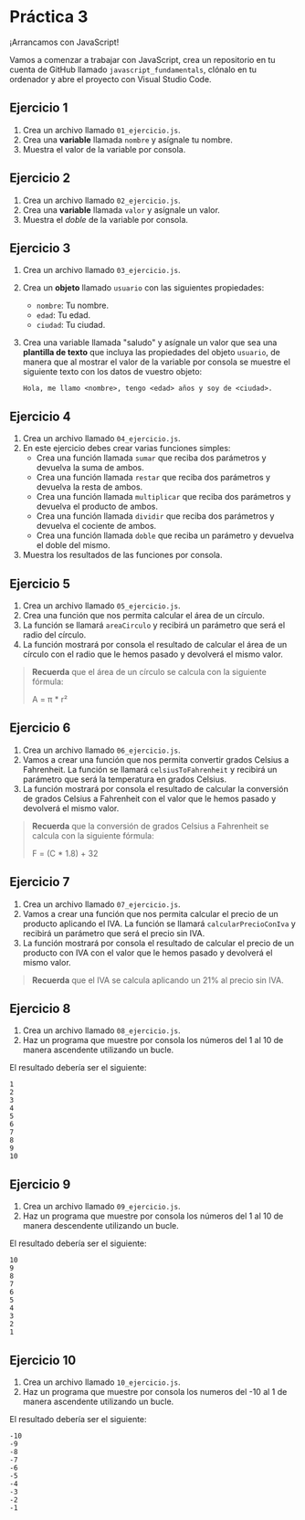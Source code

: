# Práctica 3

¡Arrancamos con JavaScript!

Vamos a comenzar a trabajar con JavaScript, crea un repositorio en tu cuenta de GitHub llamado `javascript_fundamentals`, clónalo en tu ordenador y abre el proyecto con Visual Studio Code.

## Ejercicio 1

1. Crea un archivo llamado `01_ejercicio.js`.
2. Crea una **variable** llamada `nombre` y asígnale tu nombre.
3. Muestra el valor de la variable por consola.

## Ejercicio 2

1. Crea un archivo llamado `02_ejercicio.js`.
2. Crea una **variable** llamada `valor` y asígnale un valor.
3. Muestra el *doble* de la variable por consola.

## Ejercicio 3

1. Crea un archivo llamado `03_ejercicio.js`.
2. Crea un **objeto** llamado `usuario` con las siguientes propiedades:
   - `nombre`: Tu nombre.
   - `edad`: Tu edad.
   - `ciudad`: Tu ciudad.

3. Crea una variable llamada "saludo" y asígnale un valor que sea una **plantilla de texto** que incluya las propiedades del objeto `usuario`, de manera que al mostrar el valor de la variable por consola se muestre el siguiente texto con los datos de vuestro objeto:
    ```
    Hola, me llamo <nombre>, tengo <edad> años y soy de <ciudad>.
    ```

## Ejercicio 4

1. Crea un archivo llamado `04_ejercicio.js`.
2. En este ejercicio debes crear varias funciones simples:
   - Crea una función llamada `sumar` que reciba dos parámetros y devuelva la suma de ambos.
   - Crea una función llamada `restar` que reciba dos parámetros y devuelva la resta de ambos.
   - Crea una función llamada `multiplicar` que reciba dos parámetros y devuelva el producto de ambos.
   - Crea una función llamada `dividir` que reciba dos parámetros y devuelva el cociente de ambos.
   - Crea una función llamada `doble` que reciba un parámetro y devuelva el doble del mismo.
3. Muestra los resultados de las funciones por consola.

## Ejercicio 5

1. Crea un archivo llamado `05_ejercicio.js`.
2. Crea una función que nos permita calcular el área de un círculo.
3. La función se llamará `areaCirculo` y recibirá un parámetro que será el radio del círculo.
4. La función mostrará por consola el resultado de calcular el área de un círculo con el radio que le hemos pasado y devolverá el mismo valor.
   
> **Recuerda** que el área de un círculo se calcula con la siguiente fórmula:
>
> A = π * r²

## Ejercicio 6

1. Crea un archivo llamado `06_ejercicio.js`.
2. Vamos a crear una función que nos permita convertir grados Celsius a Fahrenheit. La función se llamará `celsiusToFahrenheit` y recibirá un parámetro que será la temperatura en grados Celsius.
3. La función mostrará por consola el resultado de calcular la conversión de grados Celsius a Fahrenheit con el valor que le hemos pasado y devolverá el mismo valor.

> **Recuerda** que la conversión de grados Celsius a Fahrenheit se calcula con la siguiente fórmula:
>
> F = (C * 1.8) + 32

## Ejercicio 7

1. Crea un archivo llamado `07_ejercicio.js`.
2. Vamos a crear una función que nos permita calcular el precio de un producto aplicando el IVA. La función se llamará `calcularPrecioConIva` y recibirá un parámetro que será el precio sin IVA.
3. La función mostrará por consola el resultado de calcular el precio de un producto con IVA con el valor que le hemos pasado y devolverá el mismo valor.

> **Recuerda** que el IVA se calcula aplicando un 21% al precio sin IVA.

## Ejercicio 8

1. Crea un archivo llamado `08_ejercicio.js`.
2. Haz un programa que muestre por consola los números del 1 al 10 de manera ascendente utilizando un bucle.

El resultado debería ser el siguiente:

```
1
2
3
4
5
6
7
8
9
10
```

## Ejercicio 9

1. Crea un archivo llamado `09_ejercicio.js`.
2. Haz un programa que muestre por consola los números del 1 al 10 de manera descendente utilizando un bucle.

El resultado debería ser el siguiente:

```
10
9
8
7
6
5
4
3
2
1
```

## Ejercicio 10

1. Crea un archivo llamado `10_ejercicio.js`.
2. Haz un programa que muestre por consola los numeros del -10 al 1 de manera ascendente utilizando un bucle.

El resultado debería ser el siguiente:

```
-10
-9
-8
-7
-6
-5
-4
-3
-2
-1
```
